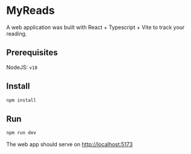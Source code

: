 # MyReads

A web application was built with React + Typescript + Vite to track your reading.

## Prerequisites

NodeJS: ```v18```

## Install

```bash
npm install
```

## Run

```bash
npm run dev
```

The web app should serve on <http://localhost:5173>
